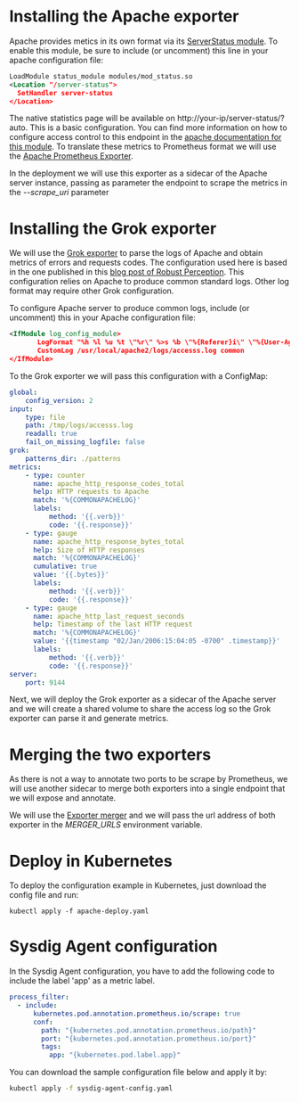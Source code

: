 # Installing the Apache exporter
Apache provides metics in its own format via its [ServerStatus module](https://httpd.apache.org/docs/2.4/mod/mod_status.html).
To enable this module, be sure to include (or uncomment) this line in your apache configuration file:
```xml
LoadModule status_module modules/mod_status.so
<Location "/server-status">
  SetHandler server-status
</Location>
```
The native statistics page will be available on http://your-ip/server-status/?auto.
This is a basic configuration.
You can find more information on how to configure access control to this endpoint
in the [apache documentation for this module](https://httpd.apache.org/docs/2.4/mod/mod_status.html).
To translate these metrics to Prometheus format we will use the [Apache Prometheus Exporter](https://github.com/Lusitaniae/apache_exporter).

In the deployment we will use this exporter as a sidecar of the Apache server instance,
passing as parameter the endpoint to scrape the metrics in the _--scrape_uri_ parameter

# Installing the Grok exporter
We will use the [Grok exporter](https://hub.docker.com/r/palobo/grok_exporter) to parse the logs of Apache and obtain metrics of errors and requests codes.
The configuration used here is based in the one published in this [blog post of Robust Perception](https://www.robustperception.io/getting-metrics-from-apache-logs-using-the-grok-exporter).
This configuration relies on Apache to produce common standard logs. Other log format may require other Grok configuration.

To configure Apache server to produce common logs, include (or uncomment) this in your Apache configuration file:
```xml
<IfModule log_config_module>
       LogFormat "%h %l %u %t \"%r\" %>s %b \"%{Referer}i\" \"%{User-Agent}i\"" combined
       CustomLog /usr/local/apache2/logs/accesss.log common
</IfModule>
 ```

To the Grok exporter we will pass this configuration with a ConfigMap:
```yaml
global:
    config_version: 2
input:
    type: file
    path: /tmp/logs/accesss.log
    readall: true
    fail_on_missing_logfile: false
grok:
    patterns_dir: ./patterns
metrics:
    - type: counter
      name: apache_http_response_codes_total
      help: HTTP requests to Apache
      match: '%{COMMONAPACHELOG}'
      labels:
          method: '{{.verb}}'
          code: '{{.response}}'
    - type: gauge
      name: apache_http_response_bytes_total
      help: Size of HTTP responses
      match: '%{COMMONAPACHELOG}'
      cumulative: true
      value: '{{.bytes}}'
      labels:
          method: '{{.verb}}'
          code: '{{.response}}'
    - type: gauge
      name: apache_http_last_request_seconds
      help: Timestamp of the last HTTP request
      match: '%{COMMONAPACHELOG}'
      value: '{{timestamp "02/Jan/2006:15:04:05 -0700" .timestamp}}'
      labels:
          method: '{{.verb}}'
          code: '{{.response}}'
server:
    port: 9144
```

Next, we will deploy the Grok exporter as a sidecar of the Apache server and we will create a shared
volume to share the access log so the Grok exporter can parse it and generate metrics.

# Merging the two exporters
As there is not a way to annotate two ports to be scrape by Prometheus, we will use another sidecar
to merge both exporters into a single endpoint that we will expose and annotate.

We will use the [Exporter merger](https://github.com/rebuy-de/exporter-merger) and we will pass
the url address of both exporter in the _MERGER_URLS_ environment variable.

# Deploy in Kubernetes
To deploy the configuration example in Kubernetes, just download the config file and run:
```
kubectl apply -f apache-deploy.yaml
```

# Sysdig Agent configuration
In the Sysdig Agent configuration, you have to add the following code to include the label 'app' as a metric label.
```yaml
process_filter:
  - include:
      kubernetes.pod.annotation.prometheus.io/scrape: true
      conf:
        path: "{kubernetes.pod.annotation.prometheus.io/path}"
        port: "{kubernetes.pod.annotation.prometheus.io/port}"
        tags:
          app: "{kubernetes.pod.label.app}"
```

You can download the sample configuration file below and apply it by:
```bash
kubectl apply -f sysdig-agent-config.yaml
```